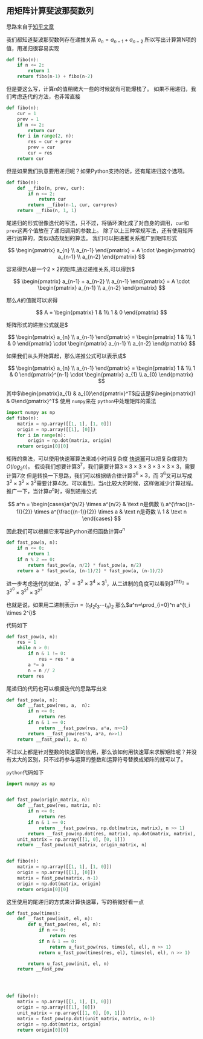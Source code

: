## 用矩阵计算斐波那契数列

思路来自于[知乎文章](https://zhuanlan.zhihu.com/p/79824147)

我们都知道斐波那契数列存在递推关系
$a_{n}=a_{n-1}+a_{n-2}$
所以写出计算第N项的值，用递归很容易实现

```python
def fibo(n):
    if n <= 2:
        return 1
    return fibo(n-1) + fibo(n-2)
```

但是要这么写，计算$n$的值稍微大一些的时候就有可能爆栈了。
如果不用递归，我们考虑迭代的方法，也非常直接

```python
def fibo(n):
    cur = 1
    prev = 1
    if n <= 2:
        return cur
    for i in range(2, n):
        res = cur + prev
        prev = cur
        cur = res
    return cur
```

但是如果我们执意要用递归呢？如果Python支持的话，还有尾递归这个选项。

```python
def fibo(n):
    def __fibo(n, prev, cur):
        if n <= 2:
            return cur
        return __fibo(n-1, cur, cur+prev)
    return __fibo(n, 1, 1)
```

尾递归的形式很像迭代的写法，只不过，将循环演化成了对自身的调用，``cur``和 ``prev``这两个值放在了递归调用的参数上。
除了以上三种常规写法，还有使用矩阵进行运算的，类似动态规划的算法。
我们可以把递推关系推广到矩阵形式

$$
\begin{pmatrix}
a_{n} \\ a_{n-1}
\end{pmatrix} = A \cdot 
\begin{pmatrix}
 a_{n-1} \\  a_{n-2}
 \end{pmatrix}
$$

容易得到$A$是一个$2\times2$的矩阵,通过递推关系,可以得到$

$$
\begin{pmatrix}
a_{n-1} + a_{n-2} \\
a_{n-1}
\end{pmatrix} = A \cdot
\begin{pmatrix}
 a_{n-1} \\  a_{n-2}
 \end{pmatrix}
$$

那么$A$的值就可以求得

$$
A =
\begin{pmatrix}
1 & 1\\
1 & 0
\end{pmatrix}
$$

矩阵形式的递推公式就是$

$$
\begin{pmatrix}
a_{n} \\
a_{n-1}
\end{pmatrix} =
\begin{pmatrix}
1 & 1\\
1 & 0
\end{pmatrix}
 \cdot
\begin{pmatrix}
 a_{n-1} \\  a_{n-2}
 \end{pmatrix}
$$

如果我们从头开始算起，那么递推公式可以表示成$

$$
\begin{pmatrix}
a_{n} \\
a_{n-1}
\end{pmatrix} =
\begin{pmatrix}
1 & 1\\
1 & 0
\end{pmatrix}^{n-1}
 \cdot
\begin{pmatrix}
 a_{1} \\  a_{0}
 \end{pmatrix}
$$

其中$\begin{pmatrix}a_{1} & a_{0}\end{pmatrix}^T$应该是$\begin{pmatrix}1 & 0\end{pmatrix}^T$
使用 ``numpy``来在 ``python``中处理矩阵的乘法

```python
import numpy as np
def fibo(n):
    matrix = np.array([[1, 1], [1, 0]])
    origin = np.array([[1], [0]])
    for i in range(n):
        origin = np.dot(matrix, origin)
    return origin[0][0]
```

矩阵的乘法，可以使用快速幂算法来减小时间复杂度
[快速幂](https://oi-wiki.org/math/quick-pow/)可以把复杂度将为$O(log_{2}n)$。
假设我们想要计算$3^{7}$，我们需要计算$3\times3\times3\times3\times3\times3\times3$，需要计算$7$次
但是转换一下思路，我们可以根据结合律计算$3^{6}\times3$，而 $3^{6}$又可以写成$3^2\times3^2\times3^2$需要计算4次。可以看到，当$n$比较大的时候，这样做减少计算过程。推广一下，当计算$a^n$时，得到递推公式

$$
a^n = \begin{cases}a^{n/2} \times a^{n/2} & \text n是偶数 \\ a^{\frac{(n-1)}{2}} \times a^{\frac{(n-1)}{2}} \times a & \text n是奇数 \\ 1 & \text n \end{cases}
$$

因此我们可以根据它来写出Python递归函数计算$a^n$

```python
def fast_pow(a, n):
    if n <= 0:
        return 1
    if n % 2 == 0:
        return fast_pow(a, n/2) * fast_pow(a, n/2)
    return a * fast_pow(a, (n-1)/2) * fast_pow(a, (n-1)/2)
```

进一步考虑迭代的做法，$3^7=3^2 \times 3^4 \times 3^1$，从二进制的角度可以看到$3^{(111)_{2}}=3^{2^{0}} \times 3^{2^{1}} \times 3^{2^{2}}$

也就是说，如果用二进制表示$n = (t_1 t_2 t_3 \cdots t_n)_2$ 那么$a^n=\prod_{i=0}^n a^{t_i \times 2^i}$

代码如下

```python
def fast_pow(a, n):
    res = 1
    while n > 0:
        if n & 1 != 0:
            res = res * a
        a *= a
        n = n // 2
    return res
```

尾递归的代码也可以根据迭代的思路写出来

```python
def fast_pow(a, n):
    def __fast_pow(res, a,  n):
        if n <= 0:
            return res
        if n & 1 == 0:
            return __fast_pow(res, a*a, n>>1)
        return __fast_pow(res*a, a*a, n>>1)
    return __fast_pow(1, a, n)
```

不过以上都是针对整数的快速幂的应用，那么该如何用快速幂来求解矩阵呢？并没有太大的区别，只不过将参与运算的整数和运算符号替换成矩阵的就可以了。

``python``代码如下

```python
import numpy as np


def fast_pow(origin_matrix, n):
    def __fast_pow(res, matrix, n):
        if n <= 0:
            return res
        if n & 1 == 0:
            return __fast_pow(res, np.dot(matrix, matrix), n >> 1)
        return __fast_pow(np.dot(res, matrix), np.dot(matrix, matrix), n >> 1)
    unit_matrix = np.array([[1, 0], [0, 1]])
    return __fast_pow(unit_matrix, origin_matrix, n)


def fibo(n):
    matrix = np.array([[1, 1], [1, 0]])
    origin = np.array([[1], [0]])
    matrix = fast_pow(matrix, n-1)
    origin = np.dot(matrix, origin)
    return origin[0][0]
```

这里使用的尾递归的方式来计算快速幂，写的稍微好看一点

```python
def fast_pow(times):
    def __fast_pow(init, el, n):
        def u_fast_pow(res, el, n):
            if n <= 0:
                return res
            if n & 1 == 0:
                return u_fast_pow(res, times(el, el), n >> 1)
            return u_fast_pow(times(res, el), times(el, el), n >> 1)

        return u_fast_pow(init, el, n)
    return __fast_pow




def fibo(n):
    matrix = np.array([[1, 1], [1, 0]])
    origin = np.array([[1], [0]])
    unit_matrix = np.array([[1, 0], [0, 1]])
    matrix = fast_pow(np.dot)(unit_matrix, matrix, n-1)
    origin = np.dot(matrix, origin)
    return origin[0][0]
```
